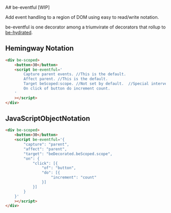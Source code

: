 A# be-eventful [WIP]

Add event handling to a region of DOM using easy to read/write notation.

be-eventful is one decorator among a triumvirate of decorators that rollup to [be-hydrated](https://github.com/bahrus/be-hydrated).

## Hemingway Notation

```html
<div be-scoped>
    <button>30</button>
    <script be-eventful='
        Capture parent events. //This is the default.
        Affect parent. //This is the default.
        Target beScoped:scope. //Not set by default.  //Special intervention for properties that start with be[space].
        On click of button do increment count.
    '
    ></script>
</div>
```

## JavaScriptObjectNotation

```html
<div be-scoped>
    <button>30</button>
    <script be-eventful='{
        "capture": "parent",
        "affect": "parent",
        "target": "beDecorated.beScoped.scope",
        "on": {
            "click": [{
                "of": "button",
                "do": [{
                    "increment": "count"
                }]
            }]
        }
    }'
    ></script>
</div>
```